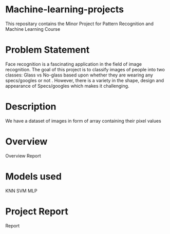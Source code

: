 # Machine-learning-projects

This repositary contains the Minor Project for Pattern Recognition and Machine Learning Course
# Problem Statement
Face recognition is a fascinating application in the field of image recognition. The goal of this project is to classify images of people into two classes: Glass vs No-glass based upon whether they are wearing any specs/googles or not . However, there is a variety in the shape, design and appearance of Specs/googles which makes it challenging.

# Description
We have a dataset of images in form of array containing their pixel values

# Overview
Overview Report

# Models used
KNN
SVM
MLP

 # Project Report
Report
